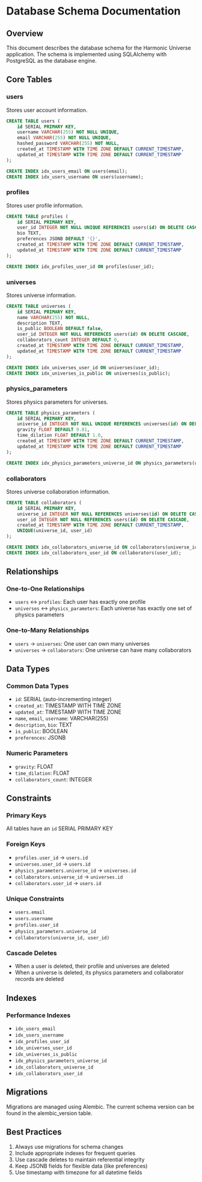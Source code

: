 # Database Schema Documentation

## Overview

This document describes the database schema for the Harmonic Universe application. The schema is implemented using SQLAlchemy with PostgreSQL as the database engine.

## Core Tables

### users

Stores user account information.

```sql
CREATE TABLE users (
    id SERIAL PRIMARY KEY,
    username VARCHAR(255) NOT NULL UNIQUE,
    email VARCHAR(255) NOT NULL UNIQUE,
    hashed_password VARCHAR(255) NOT NULL,
    created_at TIMESTAMP WITH TIME ZONE DEFAULT CURRENT_TIMESTAMP,
    updated_at TIMESTAMP WITH TIME ZONE DEFAULT CURRENT_TIMESTAMP
);

CREATE INDEX idx_users_email ON users(email);
CREATE INDEX idx_users_username ON users(username);
```

### profiles

Stores user profile information.

```sql
CREATE TABLE profiles (
    id SERIAL PRIMARY KEY,
    user_id INTEGER NOT NULL UNIQUE REFERENCES users(id) ON DELETE CASCADE,
    bio TEXT,
    preferences JSONB DEFAULT '{}',
    created_at TIMESTAMP WITH TIME ZONE DEFAULT CURRENT_TIMESTAMP,
    updated_at TIMESTAMP WITH TIME ZONE DEFAULT CURRENT_TIMESTAMP
);

CREATE INDEX idx_profiles_user_id ON profiles(user_id);
```

### universes

Stores universe information.

```sql
CREATE TABLE universes (
    id SERIAL PRIMARY KEY,
    name VARCHAR(255) NOT NULL,
    description TEXT,
    is_public BOOLEAN DEFAULT false,
    user_id INTEGER NOT NULL REFERENCES users(id) ON DELETE CASCADE,
    collaborators_count INTEGER DEFAULT 0,
    created_at TIMESTAMP WITH TIME ZONE DEFAULT CURRENT_TIMESTAMP,
    updated_at TIMESTAMP WITH TIME ZONE DEFAULT CURRENT_TIMESTAMP
);

CREATE INDEX idx_universes_user_id ON universes(user_id);
CREATE INDEX idx_universes_is_public ON universes(is_public);
```

### physics_parameters

Stores physics parameters for universes.

```sql
CREATE TABLE physics_parameters (
    id SERIAL PRIMARY KEY,
    universe_id INTEGER NOT NULL UNIQUE REFERENCES universes(id) ON DELETE CASCADE,
    gravity FLOAT DEFAULT 9.81,
    time_dilation FLOAT DEFAULT 1.0,
    created_at TIMESTAMP WITH TIME ZONE DEFAULT CURRENT_TIMESTAMP,
    updated_at TIMESTAMP WITH TIME ZONE DEFAULT CURRENT_TIMESTAMP
);

CREATE INDEX idx_physics_parameters_universe_id ON physics_parameters(universe_id);
```

### collaborators

Stores universe collaboration information.

```sql
CREATE TABLE collaborators (
    id SERIAL PRIMARY KEY,
    universe_id INTEGER NOT NULL REFERENCES universes(id) ON DELETE CASCADE,
    user_id INTEGER NOT NULL REFERENCES users(id) ON DELETE CASCADE,
    created_at TIMESTAMP WITH TIME ZONE DEFAULT CURRENT_TIMESTAMP,
    UNIQUE(universe_id, user_id)
);

CREATE INDEX idx_collaborators_universe_id ON collaborators(universe_id);
CREATE INDEX idx_collaborators_user_id ON collaborators(user_id);
```

## Relationships

### One-to-One Relationships
- `users` ↔ `profiles`: Each user has exactly one profile
- `universes` ↔ `physics_parameters`: Each universe has exactly one set of physics parameters

### One-to-Many Relationships
- `users` → `universes`: One user can own many universes
- `universes` → `collaborators`: One universe can have many collaborators

## Data Types

### Common Data Types
- `id`: SERIAL (auto-incrementing integer)
- `created_at`: TIMESTAMP WITH TIME ZONE
- `updated_at`: TIMESTAMP WITH TIME ZONE
- `name`, `email`, `username`: VARCHAR(255)
- `description`, `bio`: TEXT
- `is_public`: BOOLEAN
- `preferences`: JSONB

### Numeric Parameters
- `gravity`: FLOAT
- `time_dilation`: FLOAT
- `collaborators_count`: INTEGER

## Constraints

### Primary Keys
All tables have an `id` SERIAL PRIMARY KEY

### Foreign Keys
- `profiles.user_id` → `users.id`
- `universes.user_id` → `users.id`
- `physics_parameters.universe_id` → `universes.id`
- `collaborators.universe_id` → `universes.id`
- `collaborators.user_id` → `users.id`

### Unique Constraints
- `users.email`
- `users.username`
- `profiles.user_id`
- `physics_parameters.universe_id`
- `collaborators(universe_id, user_id)`

### Cascade Deletes
- When a user is deleted, their profile and universes are deleted
- When a universe is deleted, its physics parameters and collaborator records are deleted

## Indexes

### Performance Indexes
- `idx_users_email`
- `idx_users_username`
- `idx_profiles_user_id`
- `idx_universes_user_id`
- `idx_universes_is_public`
- `idx_physics_parameters_universe_id`
- `idx_collaborators_universe_id`
- `idx_collaborators_user_id`

## Migrations

Migrations are managed using Alembic. The current schema version can be found in the alembic_version table.

## Best Practices

1. Always use migrations for schema changes
2. Include appropriate indexes for frequent queries
3. Use cascade deletes to maintain referential integrity
4. Keep JSONB fields for flexible data (like preferences)
5. Use timestamp with timezone for all datetime fields
